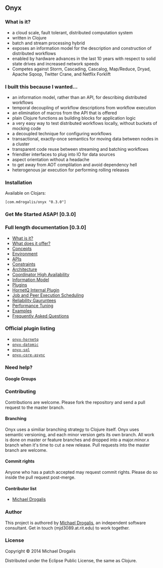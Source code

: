 ## Onyx

### What is it?

- a cloud scale, fault tolerant, distributed computation system
- written in Clojure
- batch and stream processing hybrid
- exposes an information model for the description and construction of distributed workflows
- enabled by hardware advances in the last 10 years with respect to solid state drives and increased network speeds
- Competes against Storm, Cascading, Cascalog, Map/Reduce, Dryad, Apache Sqoop, Twitter Crane, and Netflix Forklift

### I built this because I wanted...
- an information model, rather than an API, for describing distributed workflows
- temporal decoupling of workflow descriptions from workflow execution
- an elimination of macros from the API that is offered
- plain Clojure functions as building blocks for application logic
- a very easy way to test distributed workflows locally, without buckets of mocking code
- a decoupled technique for configuring workflows
- transactional, exactly-once semantics for moving data between nodes in a cluster
- transparent code reuse between streaming and batching workflows
- friendlier interfaces to plug into IO for data sources
- aspect orientation without a headache
- to get away from AOT complilation and avoid dependency hell
- heterogenous jar execution for performing rolling releases

### Installation

Available on Clojars:

```
[com.mdrogalis/onyx "0.3.0"]
```

### Get Me Started ASAP! [0.3.0]

### Full length documentation [0.3.0]

- [What is it?](doc/user-guide/what-is-it.md)
- [What does it offer?](doc/user-guide/what-does-it-offer.md)
- [Concepts](doc/user-guide/concepts.md)
- [Environment](doc/user-guide/environment.md)
- [APIs](doc/user-guide/apis.md)
- [Constraints](doc/user-guide/constraints.md)
- [Architecture](doc/user-guide/architecture.md)
- [Coordinator High Availability](doc/user-guide/coordinator-ha.md)
- [Information Model](doc/user-guide/information-model.md)
- [Plugins](doc/user-guide/plugins.md)
- [HornetQ Internal Plugin](doc/user-guide/hornetq-plugin.md)
- [Job and Peer Execution Scheduling](doc/user-guide/scheduling.md)
- [Reliability Gauruntees](doc/user-guide/relability-guaruntees.md)
- [Performance Tuning](doc/user-guide/performance-tuning.md)
- [Examples](doc/user-guide/examples.md)
- [Frequently Asked Questions](doc/user-guide/faq.md)

### Official plugin listing

- [`onyx-hornetq`](doc/user-guide/hornetq-plugin.md)
- [`onyx-datomic`](https://github.com/MichaelDrogalis/onyx-datomic)
- [`onyx-sql`](https://github.com/MichaelDrogalis/onyx-sql)
- [`onyx-core-async`](https://github.com/MichaelDrogalis/onyx-core-async)

### Need help?

#### Google Groups

### Contributing

Contributions are welcome. Please fork the repository and send a pull request to the master branch.

#### Branching

Onyx uses a similiar branching strategy to Clojure itself. Onyx uses semantic versioning, and each minor version gets its own branch. All work is done on master or feature branches and dropped into a major.minor.x branch when it's time to cut a new release. Pull requests into the master branch are welcome.

#### Commit rights

Anyone who has a patch accepted may request commit rights. Please do so inside the pull request post-merge.

#### Contributor list

- [Michael Drogalis](https://github.com/MichaelDrogalis)

### Author

This project is authored by [Michael Drogalis](https://twitter.com/MichaelDrogalis), an independent software consultant. Get in touch (mjd3089.at.rit.edu) to work together.

### License

Copyright © 2014 Michael Drogalis

Distributed under the Eclipse Public License, the same as Clojure.